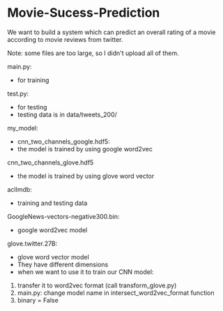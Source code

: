 # Movie-Sucess-Prediction
We want to build a system which can predict an overall rating of a movie according to movie reviews from twitter.


Note: some files are too large, so I didn't upload all of them.



main.py: 
- for training

test.py: 
- for testing
- testing data is in data/tweets_200/

my_model:
- cnn_two_channels_google.hdf5:
- the model is trained by using google word2vec

cnn_two_channels_glove.hdf5
- the model is trained by using glove word vector

aclImdb:
- training and testing data

GoogleNews-vectors-negative300.bin:
- google word2vec model

glove.twitter.27B:
- glove word vector model
- They have different dimensions
- when we want to use it to train our CNN model:
1. transfer it to word2vec format 
(call transform_glove.py)
2. main.py: change model name in intersect_word2vec_format function
3. binary = False
